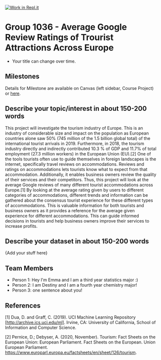[![Work in Repl.it](https://classroom.github.com/assets/work-in-replit-14baed9a392b3a25080506f3b7b6d57f295ec2978f6f33ec97e36a161684cbe9.svg)](https://classroom.github.com/online_ide?assignment_repo_id=359217&assignment_repo_type=GroupAssignmentRepo)
# Group 1036 - Average Google Review Ratings of Trourist Attractions Across Europe

- Your title can change over time.

## Milestones

Details for Milestone are available on Canvas (left sidebar, Course Project) or [here](https://firas.moosvi.com/courses/data301/project/milestone01.html).

## Describe your topic/interest in about 150-200 words

This project will investigate the tourism industry of Europe. This is an industry of considerable size and impact on the population as European countries alone saw 50% (745 million of the 1.5 billion global total) of the international tourist arrivals in 2019. Furthermore, in 2018, the tourism industry directly and indirectly contributed 10.3 % of GDP and 11.7% of total employment (27.3 million workers) in the European Union (EU).[2] One of the tools tourists often use to guide themselves in foreign landscapes is the internet, specifically travel reviews on accommodations. Reviews and ratings on accommodations lets tourists know what to expect from that accommodation. Additionally, it enables business owners review the quality of their services and their competitors. Thus, this project will look at the average Google reviews of many different tourist accommodations across Europe.[1] By looking at the average rating given by users to different categories of  accommodations, different trends and information can be gathered about the consensus tourist experience for these different types of accommodations. This is valuable information for both tourists and business owners as it provides a reference for the average given experience for different accommodations. This can guide informed decisions in tourists and help business owners improve their services to increase profits.  

## Describe your dataset in about 150-200 words

{Add your stuff here}

## Team Members

- Person 1: Hey I'm Emma and I am a third year statistics major :)
- Person 2: I am Destiny and I am a fourth year chemistry major!
- Person 3: one sentence about you!

## References

[1] Dua, D. and Graff, C. (2019). UCI Machine Learning Repository [http://archive.ics.uci.edu/ml]. Irvine, CA: University of California, School of Information and Computer Science.

[2] Pernice, D.; Debyser, A. (2020, November). Tourism: Fact Sheets on the European Union: European Parliament. Fact Sheets on the European. Union European Parliament. https://www.europarl.europa.eu/factsheets/en/sheet/126/tourism. 
